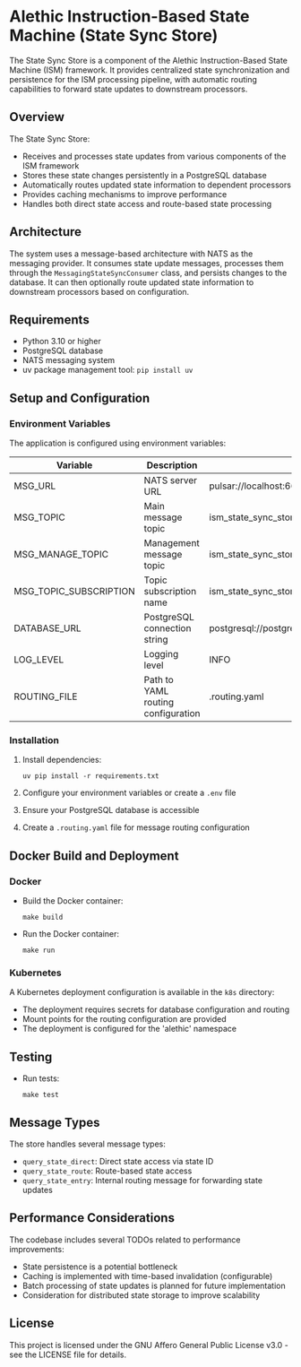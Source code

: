 # Alethic Instruction-Based State Machine (State Sync Store)

The State Sync Store is a component of the Alethic Instruction-Based State Machine (ISM) framework. It provides centralized state synchronization and persistence for the ISM processing pipeline, with automatic routing capabilities to forward state updates to downstream processors.

## Overview

The State Sync Store:
- Receives and processes state updates from various components of the ISM framework
- Stores these state changes persistently in a PostgreSQL database
- Automatically routes updated state information to dependent processors
- Provides caching mechanisms to improve performance
- Handles both direct state access and route-based state processing

## Architecture

The system uses a message-based architecture with NATS as the messaging provider. It consumes state update messages, processes them through the `MessagingStateSyncConsumer` class, and persists changes to the database. It can then optionally route updated state information to downstream processors based on configuration.

## Requirements

- Python 3.10 or higher
- PostgreSQL database
- NATS messaging system
- uv package management tool: `pip install uv`

## Setup and Configuration

### Environment Variables

The application is configured using environment variables:

| Variable | Description | Default |
|----------|-------------|---------|
| MSG_URL | NATS server URL | pulsar://localhost:6650 |
| MSG_TOPIC | Main message topic | ism_state_sync_store |
| MSG_MANAGE_TOPIC | Management message topic | ism_state_sync_store_manage |
| MSG_TOPIC_SUBSCRIPTION | Topic subscription name | ism_state_sync_store_subscription |
| DATABASE_URL | PostgreSQL connection string | postgresql://postgres:postgres1@localhost:5432/postgres |
| LOG_LEVEL | Logging level | INFO |
| ROUTING_FILE | Path to YAML routing configuration | .routing.yaml |

### Installation

1. Install dependencies:
   ```
   uv pip install -r requirements.txt
   ```

2. Configure your environment variables or create a `.env` file

3. Ensure your PostgreSQL database is accessible

4. Create a `.routing.yaml` file for message routing configuration

## Docker Build and Deployment

### Docker

- Build the Docker container:
  ```
  make build
  ```

- Run the Docker container:
  ```
  make run
  ```

### Kubernetes

A Kubernetes deployment configuration is available in the `k8s` directory:

- The deployment requires secrets for database configuration and routing
- Mount points for the routing configuration are provided
- The deployment is configured for the 'alethic' namespace

## Testing

- Run tests:
  ```
  make test
  ```

## Message Types

The store handles several message types:

- `query_state_direct`: Direct state access via state ID
- `query_state_route`: Route-based state access
- `query_state_entry`: Internal routing message for forwarding state updates

## Performance Considerations

The codebase includes several TODOs related to performance improvements:
- State persistence is a potential bottleneck
- Caching is implemented with time-based invalidation (configurable)
- Batch processing of state updates is planned for future implementation
- Consideration for distributed state storage to improve scalability

## License

This project is licensed under the GNU Affero General Public License v3.0 - see the LICENSE file for details.